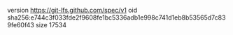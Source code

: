 version https://git-lfs.github.com/spec/v1
oid sha256:e744c3f033fde2f9608fe1bc5336adb1e998c741d1eb8b53565d7c839fe60f43
size 17534
